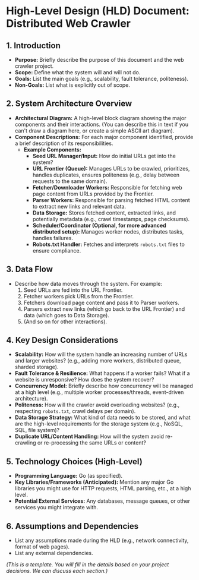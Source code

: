 # High-Level Design (HLD) Document: Distributed Web Crawler

## 1. Introduction

*   **Purpose:** Briefly describe the purpose of this document and the web crawler project.
*   **Scope:** Define what the system will and will not do.
*   **Goals:** List the main goals (e.g., scalability, fault tolerance, politeness).
*   **Non-Goals:** List what is explicitly out of scope.

## 2. System Architecture Overview

*   **Architectural Diagram:** A high-level block diagram showing the major components and their interactions. (You can describe this in text if you can't draw a diagram here, or create a simple ASCII art diagram).
*   **Component Descriptions:** For each major component identified, provide a brief description of its responsibilities.
    *   **Example Components:**
        *   **Seed URL Manager/Input:** How do initial URLs get into the system?
        *   **URL Frontier (Queue):** Manages URLs to be crawled, prioritizes, handles duplicates, ensures politeness (e.g., delay between requests to the same domain).
        *   **Fetcher/Downloader Workers:** Responsible for fetching web page content from URLs provided by the Frontier.
        *   **Parser Workers:** Responsible for parsing fetched HTML content to extract new links and relevant data.
        *   **Data Storage:** Stores fetched content, extracted links, and potentially metadata (e.g., crawl timestamps, page checksums).
        *   **Scheduler/Coordinator (Optional, for more advanced distributed setup):** Manages worker nodes, distributes tasks, handles failures.
        *   **Robots.txt Handler:** Fetches and interprets `robots.txt` files to ensure compliance.

## 3. Data Flow

*   Describe how data moves through the system. For example:
    1.  Seed URLs are fed into the URL Frontier.
    2.  Fetcher workers pick URLs from the Frontier.
    3.  Fetchers download page content and pass it to Parser workers.
    4.  Parsers extract new links (which go back to the URL Frontier) and data (which goes to Data Storage).
    5.  (And so on for other interactions).

## 4. Key Design Considerations

*   **Scalability:** How will the system handle an increasing number of URLs and larger websites? (e.g., adding more workers, distributed queue, sharded storage).
*   **Fault Tolerance & Resilience:** What happens if a worker fails? What if a website is unresponsive? How does the system recover?
*   **Concurrency Model:** Briefly describe how concurrency will be managed at a high level (e.g., multiple worker processes/threads, event-driven architecture).
*   **Politeness:** How will the crawler avoid overloading websites? (e.g., respecting `robots.txt`, crawl delays per domain).
*   **Data Storage Strategy:** What kind of data needs to be stored, and what are the high-level requirements for the storage system (e.g., NoSQL, SQL, file system)?
*   **Duplicate URL/Content Handling:** How will the system avoid re-crawling or re-processing the same URLs or content?

## 5. Technology Choices (High-Level)

*   **Programming Language:** Go (as specified).
*   **Key Libraries/Frameworks (Anticipated):** Mention any major Go libraries you might use for HTTP requests, HTML parsing, etc., at a high level.
*   **Potential External Services:** Any databases, message queues, or other services you might integrate with.

## 6. Assumptions and Dependencies

*   List any assumptions made during the HLD (e.g., network connectivity, format of web pages).
*   List any external dependencies.

*(This is a template. You will fill in the details based on your project decisions. We can discuss each section.)*
